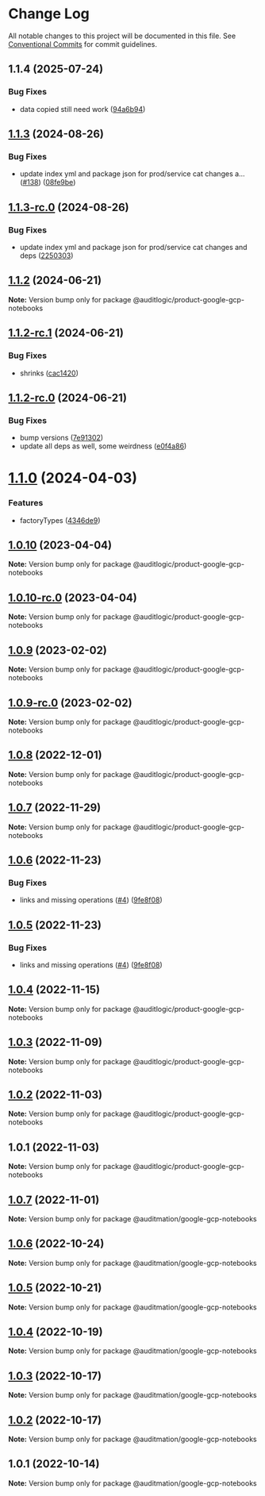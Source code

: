 # Change Log

All notable changes to this project will be documented in this file.
See [Conventional Commits](https://conventionalcommits.org) for commit guidelines.

## 1.1.4 (2025-07-24)


### Bug Fixes

* data copied still need work ([94a6b94](https://github.com/zerobias-org/product/commit/94a6b942fb0516367548599d739529536132755a))





## [1.1.3](https://github.com/auditlogic/product/compare/@auditlogic/product-google-gcp-notebooks@1.1.2...@auditlogic/product-google-gcp-notebooks@1.1.3) (2024-08-26)


### Bug Fixes

* update index yml and package json for prod/service cat changes a… ([#138](https://github.com/auditlogic/product/issues/138)) ([08fe9be](https://github.com/auditlogic/product/commit/08fe9beb1c8457462a19bc69caa02e6212d97e1a))





## [1.1.3-rc.0](https://github.com/auditlogic/product/compare/@auditlogic/product-google-gcp-notebooks@1.1.2...@auditlogic/product-google-gcp-notebooks@1.1.3-rc.0) (2024-08-26)


### Bug Fixes

* update index yml and package json for prod/service cat changes and deps ([2250303](https://github.com/auditlogic/product/commit/225030363a363608240135b7ebed386b28f01e4b))





## [1.1.2](https://github.com/auditlogic/product/compare/@auditlogic/product-google-gcp-notebooks@1.1.2-rc.1...@auditlogic/product-google-gcp-notebooks@1.1.2) (2024-06-21)

**Note:** Version bump only for package @auditlogic/product-google-gcp-notebooks





## [1.1.2-rc.1](https://github.com/auditlogic/product/compare/@auditlogic/product-google-gcp-notebooks@1.1.2-rc.0...@auditlogic/product-google-gcp-notebooks@1.1.2-rc.1) (2024-06-21)


### Bug Fixes

* shrinks ([cac1420](https://github.com/auditlogic/product/commit/cac14200fefcd8183ab69fe89a47bd3f70f563e9))





## [1.1.2-rc.0](https://github.com/auditlogic/product/compare/@auditlogic/product-google-gcp-notebooks@1.1.0...@auditlogic/product-google-gcp-notebooks@1.1.2-rc.0) (2024-06-21)


### Bug Fixes

* bump versions ([7e91302](https://github.com/auditlogic/product/commit/7e913023b8b312150ed7762c32fbbe616be71de5))
* update all deps as well, some weirdness ([e0f4a86](https://github.com/auditlogic/product/commit/e0f4a864714e2d3de6bbf3da014d5312fe53be2f))





# [1.1.0](https://github.com/auditlogic/product/compare/@auditlogic/product-google-gcp-notebooks@1.0.10...@auditlogic/product-google-gcp-notebooks@1.1.0) (2024-04-03)


### Features

* factoryTypes ([4346de9](https://github.com/auditlogic/product/commit/4346de92693aee892fccf725338ffc7b80ab182b))





## [1.0.10](https://github.com/auditlogic/product/compare/@auditlogic/product-google-gcp-notebooks@1.0.9...@auditlogic/product-google-gcp-notebooks@1.0.10) (2023-04-04)

**Note:** Version bump only for package @auditlogic/product-google-gcp-notebooks





## [1.0.10-rc.0](https://github.com/auditlogic/product/compare/@auditlogic/product-google-gcp-notebooks@1.0.9...@auditlogic/product-google-gcp-notebooks@1.0.10-rc.0) (2023-04-04)

**Note:** Version bump only for package @auditlogic/product-google-gcp-notebooks





## [1.0.9](https://github.com/auditlogic/product/compare/@auditlogic/product-google-gcp-notebooks@1.0.8...@auditlogic/product-google-gcp-notebooks@1.0.9) (2023-02-02)

**Note:** Version bump only for package @auditlogic/product-google-gcp-notebooks





## [1.0.9-rc.0](https://github.com/auditlogic/product/compare/@auditlogic/product-google-gcp-notebooks@1.0.8...@auditlogic/product-google-gcp-notebooks@1.0.9-rc.0) (2023-02-02)

**Note:** Version bump only for package @auditlogic/product-google-gcp-notebooks





## [1.0.8](https://github.com/auditlogic/product/compare/@auditlogic/product-google-gcp-notebooks@1.0.7...@auditlogic/product-google-gcp-notebooks@1.0.8) (2022-12-01)

**Note:** Version bump only for package @auditlogic/product-google-gcp-notebooks





## [1.0.7](https://github.com/auditlogic/product/compare/@auditlogic/product-google-gcp-notebooks@1.0.6...@auditlogic/product-google-gcp-notebooks@1.0.7) (2022-11-29)

**Note:** Version bump only for package @auditlogic/product-google-gcp-notebooks





## [1.0.6](https://github.com/auditlogic/product/compare/@auditlogic/product-google-gcp-notebooks@1.0.4...@auditlogic/product-google-gcp-notebooks@1.0.6) (2022-11-23)


### Bug Fixes

* links and missing operations ([#4](https://github.com/auditlogic/product/issues/4)) ([9fe8f08](https://github.com/auditlogic/product/commit/9fe8f08fe7c57fdb79f991ac35bd6ac2e7dcad38))





## [1.0.5](https://github.com/auditlogic/product/compare/@auditlogic/product-google-gcp-notebooks@1.0.4...@auditlogic/product-google-gcp-notebooks@1.0.5) (2022-11-23)


### Bug Fixes

* links and missing operations ([#4](https://github.com/auditlogic/product/issues/4)) ([9fe8f08](https://github.com/auditlogic/product/commit/9fe8f08fe7c57fdb79f991ac35bd6ac2e7dcad38))





## [1.0.4](https://github.com/auditlogic/product/compare/@auditlogic/product-google-gcp-notebooks@1.0.3...@auditlogic/product-google-gcp-notebooks@1.0.4) (2022-11-15)

**Note:** Version bump only for package @auditlogic/product-google-gcp-notebooks





## [1.0.3](https://github.com/auditlogic/product/compare/@auditlogic/product-google-gcp-notebooks@1.0.2...@auditlogic/product-google-gcp-notebooks@1.0.3) (2022-11-09)

**Note:** Version bump only for package @auditlogic/product-google-gcp-notebooks





## [1.0.2](https://github.com/auditlogic/product/compare/@auditlogic/product-google-gcp-notebooks@1.0.1...@auditlogic/product-google-gcp-notebooks@1.0.2) (2022-11-03)

**Note:** Version bump only for package @auditlogic/product-google-gcp-notebooks





## 1.0.1 (2022-11-03)

**Note:** Version bump only for package @auditlogic/product-google-gcp-notebooks





## [1.0.7](https://github.com/auditmation/store-content/compare/@auditmation/google-gcp-notebooks@1.0.6...@auditmation/google-gcp-notebooks@1.0.7) (2022-11-01)

**Note:** Version bump only for package @auditmation/google-gcp-notebooks





## [1.0.6](https://github.com/auditmation/store-content/compare/@auditmation/google-gcp-notebooks@1.0.5...@auditmation/google-gcp-notebooks@1.0.6) (2022-10-24)

**Note:** Version bump only for package @auditmation/google-gcp-notebooks





## [1.0.5](https://github.com/auditmation/store-content/compare/@auditmation/google-gcp-notebooks@1.0.4...@auditmation/google-gcp-notebooks@1.0.5) (2022-10-21)

**Note:** Version bump only for package @auditmation/google-gcp-notebooks





## [1.0.4](https://github.com/auditmation/store-content/compare/@auditmation/google-gcp-notebooks@1.0.3...@auditmation/google-gcp-notebooks@1.0.4) (2022-10-19)

**Note:** Version bump only for package @auditmation/google-gcp-notebooks





## [1.0.3](https://github.com/auditmation/store-content/compare/@auditmation/google-gcp-notebooks@1.0.2...@auditmation/google-gcp-notebooks@1.0.3) (2022-10-17)

**Note:** Version bump only for package @auditmation/google-gcp-notebooks





## [1.0.2](https://github.com/auditmation/store-content/compare/@auditmation/google-gcp-notebooks@1.0.1...@auditmation/google-gcp-notebooks@1.0.2) (2022-10-17)

**Note:** Version bump only for package @auditmation/google-gcp-notebooks





## 1.0.1 (2022-10-14)

**Note:** Version bump only for package @auditmation/google-gcp-notebooks

